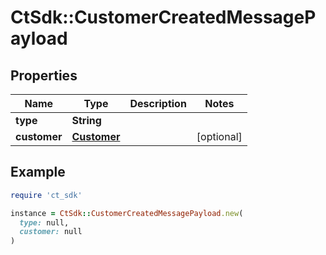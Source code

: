 # CtSdk::CustomerCreatedMessagePayload

## Properties

| Name | Type | Description | Notes |
| ---- | ---- | ----------- | ----- |
| **type** | **String** |  |  |
| **customer** | [**Customer**](Customer.md) |  | [optional] |

## Example

```ruby
require 'ct_sdk'

instance = CtSdk::CustomerCreatedMessagePayload.new(
  type: null,
  customer: null
)
```

